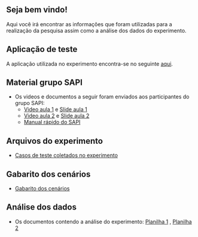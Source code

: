 ## Seja bem vindo!
Aqui você irá encontrar as informações que foram utilizadas para a realização da pesquisa assim como a análise dos dados do experimento.

## Aplicação de teste
A aplicação utilizada no experimento encontra-se no seguinte [aqui](https://github.com/BrunaBecker/SAPI-Application-Build).

## Material grupo SAPI
* Os videos e documentos a seguir foram enviados aos participantes do grupo SAPI: 
  * [Video aula 1](https://www.youtube.com/watch?v=3wFEUNbnqG0) e [Slide aula 1](https://drive.google.com/file/d/1G-GGpmU1bsda_gSs4SZYj_FttZSRoQuC/view?usp=share_link)    
  * [Video aula 2](https://www.youtube.com/watch?v=dFFK4DfKjkQ) e [Slide aula 2](https://drive.google.com/file/d/1v1CxeviB0474XSlCA4tN-_kwPloqD7I6/view?usp=share_link)
  * [Manual rápido do SAPI](https://drive.google.com/file/d/1unG4pLOQeNcmWOQDm00fO07YmD4P8QZq/view?usp=share_link)
  
## Arquivos do experimento  
* [Casos de teste coletados no experimento](https://drive.google.com/drive/folders/13LiYxpACwdRRbjAUmtnE91gpB7jPTfXT?usp=share_link)


## Gabarito dos cenários
* [Gabarito dos cenários](https://docs.google.com/spreadsheets/d/1K3RSKQccLkL1_o89h83BjfZBOewt54e_jCCZ56AVMpQ/edit?usp=sharing)

## Análise dos dados  
* Os documentos contendo a análise do experimento: [Planilha 1](https://docs.google.com/spreadsheets/d/1NX5qrIzBJ8xGxCKAbCCjlFmFb-6Jz6IUp8jaP9Fkmhs/edit?usp=sharing) , [Planilha 2](https://docs.google.com/spreadsheets/d/1BVQdw95-mwSzC6zVaapHEUGrUEeoS0fzbqO7HSxOjwA/edit?usp=sharing)
